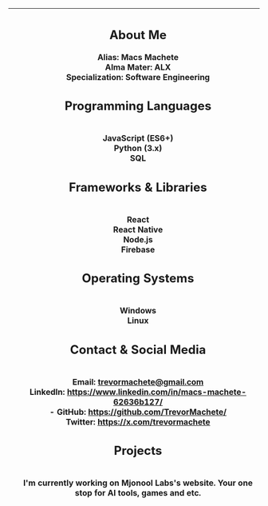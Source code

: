 | | <h2>About Me</h2> **Alias**: Macs Machete<br> **Alma Mater**: ALX<br> **Specialization**: Software Engineering<h2>Programming Languages</h2><br> JavaScript (ES6+)<br> Python (3.x)<br> SQL <h2>Frameworks & Libraries</h2><br> React <br> React Native <br> Node.js <br> Firebase <br><h2>Operating Systems</h2><br> Windows <br> Linux<br> <h2>Contact & Social Media</h2><br> **Email**: trevormachete@gmail.com<br> **LinkedIn**: https://www.linkedin.com/in/macs-machete-62636b127/<br>- **GitHub**: https://github.com/TrevorMachete/<br> **Twitter**: https://x.com/trevormachete<h2>Projects</h2><br>I'm currently working on Mjonool Labs's website. Your one stop for AI tools, games and etc.   |
| --- | --- |
